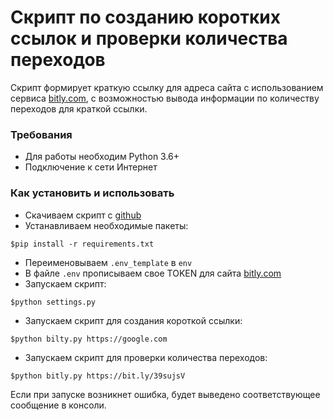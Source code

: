 # Скрипт по созданию коротких ссылок и проверки количества переходов
Скрипт формирует краткую ссылку для адреса сайта с использованием сервиса [bitly.com](https://bitly.com), с возможностью вывода информации по количеству переходов для краткой ссылки.


### Требования
- Для работы необходим Python 3.6+
- Подключение к сети Интернет

### Как установить и использовать
- Скачиваем скрипт с [github](https://github.com/dumbturtle/api2)
- Устанавливаем необходимые пакеты: 

```$pip install -r requirements.txt```
- Переименовываем `.env_template` в `env`
- В файле `.env` прописываем свое TOKEN для сайта [bitly.com](https://bitly.com) 
- Запускаем скрипт:  

```$python settings.py```
- Запускаем скрипт для создания короткой ссылки:  

```$python bilty.py https://google.com``` 
- Запускаем скрипт для проверки количества переходов: 

```$python bitly.py https://bit.ly/39sujsV```

Если при запуске возникнет ошибка, будет выведено соответствующее сообщение в консоли.